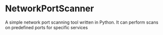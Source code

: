 # NetworkPortScanner
A simple network port scanning tool written in Python. It can perform scans on predefined ports for specific services
